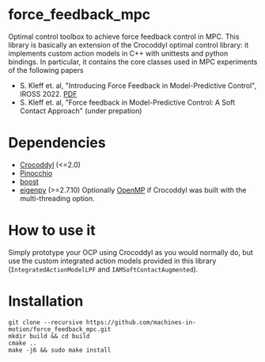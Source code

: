 # force_feedback_mpc
Optimal control toolbox to achieve force feedback control in MPC. This library is basically an extension of the Crocoddyl optimal control library: it implements custom action models in C++ with unittests and python bindings. In particular, it contains the core classes used in MPC experiments of the following papers
- S. Kleff et. al, "Introducing Force Feedback in Model-Predictive Control", IROSS 2022. [PDF](https://hal.science/hal-03594295/document)
- S. Kleff et. al, "Force feedback in Model-Predictive Control: A Soft Contact Approach" (under prepation) 

# Dependencies
- [Crocoddyl](https://github.com/loco-3d/crocoddyl) (<=2.0)
- [Pinocchio](https://github.com/stack-of-tasks/pinocchio)
- [boost](https://www.boost.org/)
- [eigenpy](https://github.com/stack-of-tasks/eigenpy) (>=2.7.10)
Optionally [OpenMP](https://www.openmp.org/) if Crocoddyl was built with the multi-threading option.

# How to use it
Simply prototype your OCP using Crocoddyl as you would normally do, but use the custom integrated action models provided in this library (`IntegratedActionModelLPF` and `IAMSoftContactAugmented`).

# Installation
```
git clone --recursive https://github.com/machines-in-motion/force_feedback_mpc.git
mkdir build && cd build
cmake .. 
make -j6 && sudo make install
```
